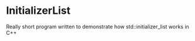 # InitializerList
Really short program written to demonstrate how std::initializer_list works in C++
